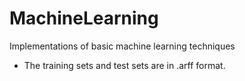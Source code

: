 # MachineLearning
Implementations of basic machine learning techniques
  - The training sets and test sets are in .arff format.
